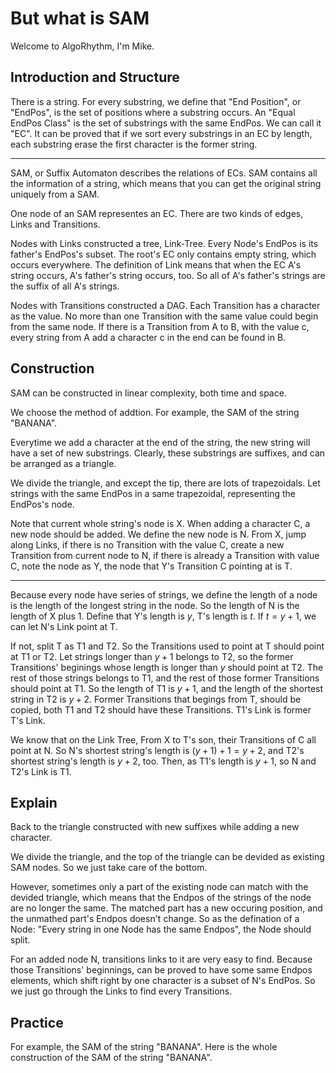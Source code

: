 # But what is SAM

Welcome to AlgoRhythm, I'm Mike.

## Introduction and Structure

There is a string. For every substring, we define that "End Position", or "EndPos", is the set of positions where a substring occurs. An "Equal EndPos Class" is the set of substrings with the same EndPos. We can call it "EC". It can be proved that if we sort every substrings in an EC by length, each substring erase the first character is the former string.

---

SAM, or Suffix Automaton describes the relations of ECs. SAM contains all the information of a string, which means that you can get the original string uniquely from a SAM.

One node of an SAM representes an EC. There are two kinds of edges, Links and Transitions.

Nodes with Links constructed a tree, Link-Tree. Every Node's EndPos is its father's EndPos's subset. The root's EC only contains empty string, which occurs everywhere. The definition of Link means that when the EC A's string occurs, A's father's string occurs, too. So all of A's father's strings are the suffix of all A's strings.

Nodes with Transitions constructed a DAG. Each Transition has a character as the value. No more than one Transition with the same value could begin from the same node. If there is a Transition from A to B, with the value c, every string from A add a character c in the end can be found in B.

## Construction

SAM can be constructed in linear complexity, both time and space.

We choose the method of addtion. For example, the SAM of the string "BANANA".

Everytime we add a character at the end of the string, the new string will have a set of new substrings. Clearly, these substrings are suffixes, and can be arranged as a triangle.

We divide the triangle, and except the tip, there are lots of trapezoidals. Let strings with the same EndPos in a same trapezoidal, representing the EndPos's node. 

Note that current whole string's node is X. When adding a character C, a new node should be added. We define the new node is N. From X, jump along Links, if there is no Transition with the value C, create a new Transition from current node to N, if there is already a Transition with value C, note the node as Y, the node that Y's Transition C pointing at is T.

---

Because every node have series of strings, we define the length of a node is the length of the longest string in the node. So the length of N is the length of X plus 1. Define that Y's length is $y$, T's length is $t$. If $t = y + 1$, we can let N's Link point at T.

If not, split T as T1 and T2. So the Transitions used to point at T should point at T1 or T2. Let strings longer than $y + 1$ belongs to T2, so the former Transitions' beginings whose length is longer than $y$ should point at T2. The rest of those strings belongs to T1, and the rest of those former Transitions should point at T1. So the length of T1 is $y + 1$, and the length of the shortest string in T2 is $y + 2$. Former Transitions that begings from T, should be copied, both T1 and T2 should have these Transitions. T1's Link is former T's Link.

We know that on the Link Tree, From X to T's son, their Transitions of C all point at N. So N's shortest string's length is $(y + 1) + 1 = y + 2$, and T2's shortest string's length is $y + 2$, too. Then, as T1's length is $y + 1$, so N and T2's Link is T1.

## Explain

Back to the triangle constructed with new suffixes while adding a new character.

We divide the triangle, and the top of the triangle can be devided as existing SAM nodes. So we just take care of the bottom.

However, sometimes only a part of the existing node can match with the devided triangle, which means that the Endpos of the strings of the node are no longer the same. The matched part has a new occuring position, and the unmathed part's Endpos doesn't change. So as the defination of a Node: "Every string in one Node has the same Endpos", the Node should split.

For an added node N, transitions links to it are very easy to find. Because those Transitions' beginnings, can be proved to have some same Endpos elements, which shift right by one character is a subset of N's EndPos. So we just go through the Links to find every Transitions.

## Practice

For example, the SAM of the string "BANANA". Here is the whole construction of the SAM of the string "BANANA".
